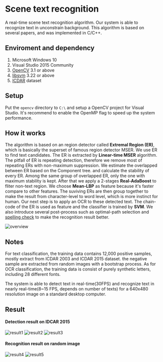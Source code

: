 Scene text recognition
========

A real-time scene text recognition algorithm.
Our system is able to recognize text in unconstrain background.
This algorithm is based on several papers, and was implemented in C/C++.


Enviroment and dependency
--------

1. Microsoft Windows 10
2. Visual Studio 2015 Community
3. [OpenCV][1] 3.1 or above
4. [libsvm][2] 3.22 or above
5. [ICDAR][3] dataset


Setup
--------

Put the `opencv` directory to `C:\` and setup a OpenCV project for Visual Studio. It's recommend to enable the OpenMP flag to speed up the system performance.


How it works
---------

The algorithm is based on an region detector called **Extremal Region (ER)**, which is basically the superset of famous region detector MSER. We use ER to find text candidates. The ER is extracted by **Linear-time MSER** algorithm. The pitfall of ER is repeating detection, therefore we remove most of repeating ERs with non-maximum suppression. We estimate the overlapped between ER based on the Component tree. and calculate the stability of every ER. Among the same group of overlapped ER, only the one with maximum stability is kept. After that we apply a 2-stages **Real-AdaBoost** to fliter non-text region. We choose **Mean-LBP** as feature because it's faster compare to other features. The suviving ERs are then group together to make the result from character-level to word level, which is more instinct for human. Our next step is to apply an OCR to these detected text. The chain-code of the ER is used as feature and the classifier is trained by **SVM**. We also introduce several post-process such as optimal-path selection and [spelling check][4] to make the recognition result better.  

![overview](https://github.com/HsiehYiChia/canny_text/blob/master/res/overview.jpg)


Notes
---------

For text classification, the training data contains 12,000 positive samples, mostly extract from ICDAR 2003 and ICDAR 2015 dataset. the negative sample are extracted from random images with a bootstrap process. As for OCR classification, the training data is consist of purely synthetic letters, including 28 different fonts.  

The system is able to detect text in real-time(30FPS) and recognize text in nearly real-time(8~15 FPS, depends on number of texts) for a 640x480 resolution image on a standard desktop computer.


Result
----------

#### Detection result on IDCAR 2015  
![result1](https://github.com/HsiehYiChia/canny_text/blob/master/res/reuslt1.jpg)
![result2](https://github.com/HsiehYiChia/canny_text/blob/master/res/reuslt2.jpg)
![result3](https://github.com/HsiehYiChia/canny_text/blob/master/res/reuslt3.jpg)

#### Recognition result on random image 
![result4](https://github.com/HsiehYiChia/canny_text/blob/master/res/reuslt4.jpg)
![result5](https://github.com/HsiehYiChia/canny_text/blob/master/res/reuslt5.jpg)



[1]: http://opencv.org/
[2]: https://www.csie.ntu.edu.tw/~cjlin/libsvm/
[3]: http://u-pat.org/ICDAR2017/
[4]: http://norvig.com/spell-correct.html
